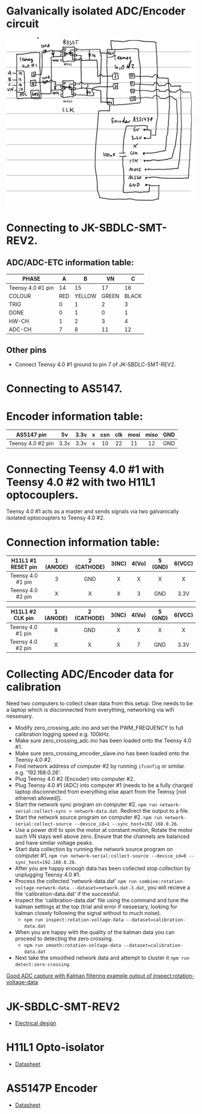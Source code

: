 # Galvanically isolated ADC/Encoder circuit

![circuit](../resources/galvanically-isolated-adc-encoder-circuit.png)


# Connecting to JK-SBDLC-SMT-REV2. 

## ADC/ADC-ETC information table:

| PHASE       | A   | B      | VN    | C     |
|-------------|-----|--------|-------|-------|
| Teensy 4.0 #1 pin         | 14  | 15     | 17    | 16    |
| COLOUR      | RED | YELLOW | GREEN | BLACK |
| TRIG        | 0   | 1      | 2     | 3     |
| DONE        | 0   | 1      | 0     | 1     |
| HW-CH       | 1   | 2      | 3     | 4     |
| ADC-CH      | 7   | 8      | 11    | 12    |

## Other pins

- Connect Teensy 4.0 #1 ground to pin 7 of JK-SBDLC-SMT-REV2.

# Connecting to AS5147.

# Encoder information table:

AS5147 pin| 5v| 3.3v| x| csn| clk| mosi| miso| GND
:-----:|:-----:|:-----:|:-----:|:-----:|:-----:|:-----:|:-----:|:-----:
Teensy 4.0 #2 pin| 3.3v| 3.3v| x| 10| 22| 11| 12| GND

# Connecting Teensy 4.0 #1 with Teensy 4.0 #2 with two H11L1 optocouplers.

Teensy 4.0 #1 acts as a master and sends signals via two galvanically isolated optocouplers to Teensy 4.0 #2. 

# Connection information table:

H11L1 #1 RESET pin| 1 (ANODE)| 2 (CATHODE)| 3(NC)| 4(Vo)| 5 (GND)| 6(VCC)
:-----:|:-----:|:-----:|:-----:|:-----:|:-----:|:-----:
Teensy 4.0 #1 pin| 3| GND| X| X| X| X
Teensy 4.0 #2 pin| X| X| X| 3| GND| 3.3V

H11L1 #2 CLK pin| 1 (ANODE)| 2 (CATHODE)| 3(NC)| 4(Vo)| 5 (GND)| 6(VCC)
:-----:|:-----:|:-----:|:-----:|:-----:|:-----:|:-----:
Teensy 4.0 #1 pin| 8| GND| X| X| X| X
Teensy 4.0 #2 pin| X| X| X| 7| GND| 3.3V

# Collecting ADC/Encoder data for calibration

Need two computers to collect clean data from this setup. One needs to be a laptop which is disconnected from everything, networking via wifi nessesary.

- Modify zero_crossing_adc.ino and set the PWM_FREQUENCY to full calibration logging speed e.g. 100kHz.
- Make sure zero_crossing_adc.ino has been loaded onto the Teensy 4.0 #1.
- Make sure zero_crossing_encoder_slave.ino has been loaded onto the Teensy 4.0 #2.
- Find network address of computer #2 by running `ifconfig` or similar. e.g. '192.168.0.26'.
- Plug Teensy 4.0 #2 (Encoder) into computer #2.
- Plug Teensy 4.0 #1 (ADC) into computer #1 (needs to be a fully charged laptop disconnected from everything else apart from the Teensy [not ethernet allowed]).
- Start the network sync program on computer #2. `npm run network-serial:collect-sync > network-data.dat`. Redirect the output to a file.
- Start the network source program on computer #2. `npm run network-serial:collect-source --device_id=1 --sync_host=192.168.0.26`.
- Use a power drill to spin the motor at constant motion, Rotate the motor such VN stays well above zero. Ensure that the channels are balanced and have similar voltage peaks.
- Start data collection by running the network source program on computer #1, `npm run network-serial:collect-source --device_id=0 --sync_host=192.168.0.26`.
- After you are happy enough data has been collected stop collection by unplugging Teensy 4.0 #1.
- Process the collected 'network-data.dat' `npm run combine:rotation-voltage-network-data --dataset=network-dat-3.dat`, you will recieve a file 'calibration-data.dat' if the successful.
- Inspect the 'calibration-data.dat' file using the command and tune the kalman settings at the top (trial and error if nessesary, looking for kalman closely following the signal without to much noise).
    - `npm run inspect:rotation-voltage-data --dataset=calibration-data.dat`
- When you are happy with the quality of the kalman data you can proceed to detecting the zero crossing.
    - `npm run smooth:rotation-voltage-data --dataset=calibration-data.dat`
- Next take the smoothed network data and attempt to cluster it `npm run detect:zero-crossing`.

[Good ADC capture with Kalman filtering example output of inspect:rotation-voltage-data](inspect-zero-crossing-results.pdf)

# JK-SBDLC-SMT-REV2

- [Electrical design](../design/electrical)

# H11L1 Opto-isolator

- [Datasheet](https://www.mouser.com/datasheet/2/149/H11L1M-1010369.pdf)

# AS5147P Encoder

- [Datasheet](https://ams.com/documents/20143/36005/AS5147P_DS000328_2-00.pdf)

